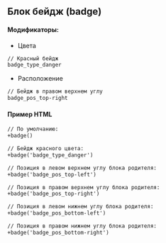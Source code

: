 ## Блок бейдж (badge)

#### Модификаторы:

* Цвета
```html
// Красный бейдж
badge_type_danger
```

* Расположение
```html
// Бейдж в правом верхнем углу
badge_pos_top-right
```

#### Пример HTML

```html
// По умолчанию:
+badge()
```
```html
// Бейдж красного цвета:
+badge('badge_type_danger')
```
```html
// Позиция в левом верхнем углу блока родителя:
+badge('badge_pos_top-left')
```
```html
// Позиция в правом верхнем углу блока родителя:
+badge('badge_pos_top-right')
```
```html
// Позиция в левом нижнем углу блока родителя:
+badge('badge_pos_bottom-left')
```
```html
// Позиция в правом нижнем углу блока родителя:
+badge('badge_pos_bottom-right')
```